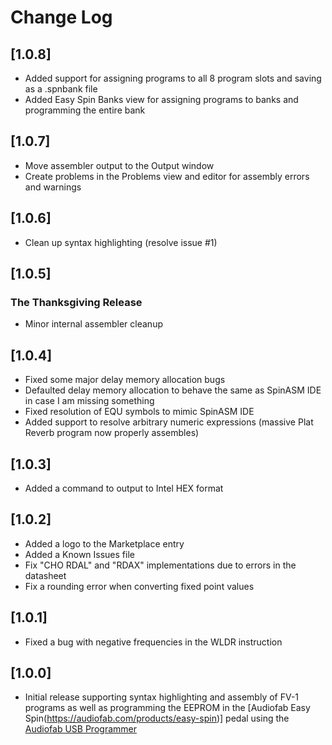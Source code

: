 # Change Log

## [1.0.8]

- Added support for assigning programs to all 8 program slots and saving as a .spnbank file
- Added Easy Spin Banks view for assigning programs to banks and programming the entire bank

## [1.0.7]

- Move assembler output to the Output window
- Create problems in the Problems view and editor for assembly errors and warnings

## [1.0.6]

- Clean up syntax highlighting (resolve issue #1)

## [1.0.5]
### The Thanksgiving Release

- Minor internal assembler cleanup

## [1.0.4]

- Fixed some major delay memory allocation bugs
- Defaulted delay memory allocation to behave the same as SpinASM IDE in case I am missing something
- Fixed resolution of EQU symbols to mimic SpinASM IDE
- Added support to resolve arbitrary numeric expressions (massive Plat Reverb program now properly assembles)

## [1.0.3]

- Added a command to output to Intel HEX format

## [1.0.2]

- Added a logo to the Marketplace entry
- Added a Known Issues file
- Fix "CHO RDAL" and "RDAX" implementations due to errors in the datasheet
- Fix a rounding error when converting fixed point values

## [1.0.1]

- Fixed a bug with negative frequencies in the WLDR instruction

## [1.0.0]

- Initial release supporting syntax highlighting and assembly of FV-1 programs as well as programming the EEPROM in the [Audiofab Easy Spin(https://audiofab.com/products/easy-spin)] pedal using the [Audiofab USB Programmer](https://audiofab.com/store/easy-spin-programmer)
